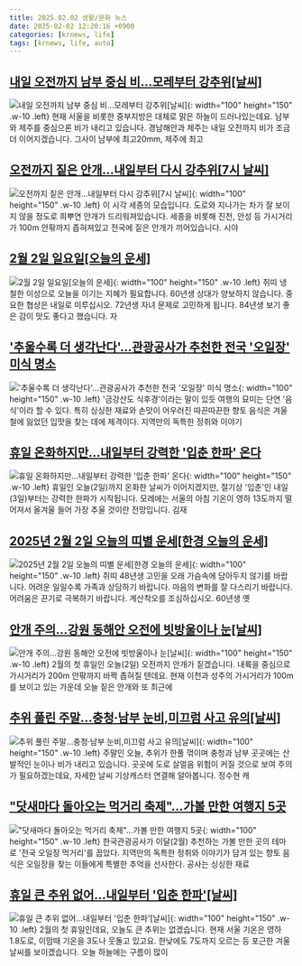 ```yaml
---
title: 2025.02.02 생활/문화 뉴스
date: 2025-02-02 12:20:16 +0900
categories: [krnews, life]
tags: [krnews, life, auto]
---
```

## [내일 오전까지 남부 중심 비…모레부터 강추위[날씨]](https://n.news.naver.com/mnews/article/422/0000709902)

![내일 오전까지 남부 중심 비…모레부터 강추위[날씨]](https://mimgnews.pstatic.net/image/origin/422/2025/02/01/709902.jpg?type=nf220_150){: width="100" height="150" .w-10 .left}
현재 서울을 비롯한 중부지방은 대체로 맑은 하늘이 드러나있는데요. 남부와 제주를 중심으론 비가 내리고 있습니다. 경남해안과 제주는 내일 오전까지 비가 조금 더 이어지겠습니다. 그사이 남부에 최고20mm, 제주에 최고

## [오전까지 짙은 안개…내일부터 다시 강추위[7시 날씨]](https://n.news.naver.com/mnews/article/056/0011884586)

![오전까지 짙은 안개…내일부터 다시 강추위[7시 날씨]](https://mimgnews.pstatic.net/image/origin/056/2025/02/02/11884586.jpg?type=nf220_150){: width="100" height="150" .w-10 .left}
이 시각 세종의 모습입니다. 도로와 지나가는 차가 잘 보이지 않을 정도로 희뿌연 안개가 드리워져있습니다. 세종을 비롯해 진천, 안성 등 가시거리가 100m 안팎까지 좁혀져있고 전국에 짙은 안개가 끼어있습니다. 시야

## [2월 2일 일요일[오늘의 운세]](https://n.news.naver.com/mnews/article/366/0001050529)

![2월 2일 일요일[오늘의 운세]](https://mimgnews.pstatic.net/image/origin/366/2025/02/02/1050529.jpg?type=nf220_150){: width="100" height="150" .w-10 .left}
쥐띠 냉철한 이성으로 오늘을 이기는 지혜가 필요합니다. 60년생 상대가 양보하지 않습니다. 중요한 협상은 내일로 미루십시오. 72년생 자녀 문제로 고민하게 됩니다. 84년생 보기 좋은 감이 맛도 좋다고 했습니다. 자

## ['추울수록 더 생각난다'...관광공사가 추천한 전국 '오일장' 미식 명소](https://n.news.naver.com/mnews/article/123/0002352063)

!['추울수록 더 생각난다'...관광공사가 추천한 전국 '오일장' 미식 명소](https://mimgnews.pstatic.net/image/origin/123/2025/02/01/2352063.jpg?type=nf220_150){: width="100" height="150" .w-10 .left}
'금강산도 식후경'이라는 말이 있듯 여행의 묘미는 단연 '음식'이라 할 수 있다. 특히 싱싱한 재료와 손맛이 어우러진 따끈따끈한 향토 음식은 겨울철에 잃었던 입맛을 찾는 데에 제격이다. 지역만의 독특한 정취와 이야기

## [휴일 온화하지만…내일부터 강력한 '입춘 한파' 온다](https://n.news.naver.com/mnews/article/422/0000709984)

![휴일 온화하지만…내일부터 강력한 '입춘 한파' 온다](https://mimgnews.pstatic.net/image/origin/422/2025/02/02/709984.jpg?type=nf220_150){: width="100" height="150" .w-10 .left}
휴일인 오늘(2일)까지 온화한 날씨가 이어지겠지만, 절기상 '입춘'인 내일(3일)부터는 강력한 한파가 시작됩니다. 모레에는 서울의 아침 기온이 영하 13도까지 떨어져서 올겨울 들어 가장 추울 것이란 전망입니다. 김재

## [2025년 2월 2일 오늘의 띠별 운세[한경 오늘의 운세]](https://n.news.naver.com/mnews/article/015/0005088215)

![2025년 2월 2일 오늘의 띠별 운세[한경 오늘의 운세]](https://mimgnews.pstatic.net/image/origin/015/2025/02/02/5088215.jpg?type=nf220_150){: width="100" height="150" .w-10 .left}
쥐띠 48년생 고민을 오래 가슴속에 담아두지 않기를 바랍니다. 어려운 일일수록 가족과 상담하기 바랍니다. 마음의 변화를 잘 다스리기 바랍니다. 어려움은 끈기로 극복하기 바랍니다. 계산착오를 조심하십시오. 60년생 옛

## [안개 주의…강원 동해안 오전에 빗방울이나 눈[날씨]](https://n.news.naver.com/mnews/article/055/0001227952)

![안개 주의…강원 동해안 오전에 빗방울이나 눈[날씨]](https://mimgnews.pstatic.net/image/origin/055/2025/02/02/1227952.jpg?type=nf220_150){: width="100" height="150" .w-10 .left}
2월의 첫 휴일인 오늘(2일) 오전까지 안개가 짙겠습니다. 내륙을 중심으로 가시거리가 200m 안팎까지 바짝 좁혀질 텐데요. 현재 이천과 성주의 가시거리가 100m를 보이고 있는 가운데 오늘 짙은 안개와 또 최근에

## [추위 풀린 주말...충청·남부 눈비,미끄럼 사고 유의[날씨]](https://n.news.naver.com/mnews/article/052/0002147614)

![추위 풀린 주말...충청·남부 눈비,미끄럼 사고 유의[날씨]](https://mimgnews.pstatic.net/image/origin/052/2025/02/01/2147614.jpg?type=nf220_150){: width="100" height="150" .w-10 .left}
주말인 오늘, 추위가 한풀 꺾이며 충청과 남부 곳곳에는 산발적인 눈이나 비가 내리고 있습니다. 곳곳에 도로 살얼음 위험이 커질 것으로 보여 주의가 필요하겠는데요, 자세한 날씨 기상캐스터 연결해 알아봅니다. 정수현 캐

## ["닷새마다 돌아오는 먹거리 축제"…가볼 만한 여행지 5곳](https://n.news.naver.com/mnews/article/015/0005088193)

!["닷새마다 돌아오는 먹거리 축제"…가볼 만한 여행지 5곳](https://mimgnews.pstatic.net/image/origin/015/2025/02/01/5088193.jpg?type=nf220_150){: width="100" height="150" .w-10 .left}
한국관광공사가 이달(2월) 추천하는 가볼 만한 곳의 테마로 '전국 오일장 먹거리'를 꼽았다. 지역만의 독특한 정취와 이야기가 담겨 있는 향토 음식은 오일장을 찾는 이들에게 특별한 추억을 선사한다. 공사는 싱싱한 재료

## [휴일 큰 추위 없어...내일부터 '입춘 한파'[날씨]](https://n.news.naver.com/mnews/article/052/0002147812)

![휴일 큰 추위 없어...내일부터 '입춘 한파'[날씨]](https://mimgnews.pstatic.net/image/origin/052/2025/02/02/2147812.jpg?type=nf220_150){: width="100" height="150" .w-10 .left}
2월의 첫 휴일인데요, 오늘도 큰 추위는 없겠습니다. 현재 서울 기온은 영하 1.8도로, 이맘때 기온을 3도나 웃돌고 있고요. 한낮에도 7도까지 오르는 등 포근한 겨울 날씨를 보이겠습니다. 오늘 하늘에는 구름이 많이

